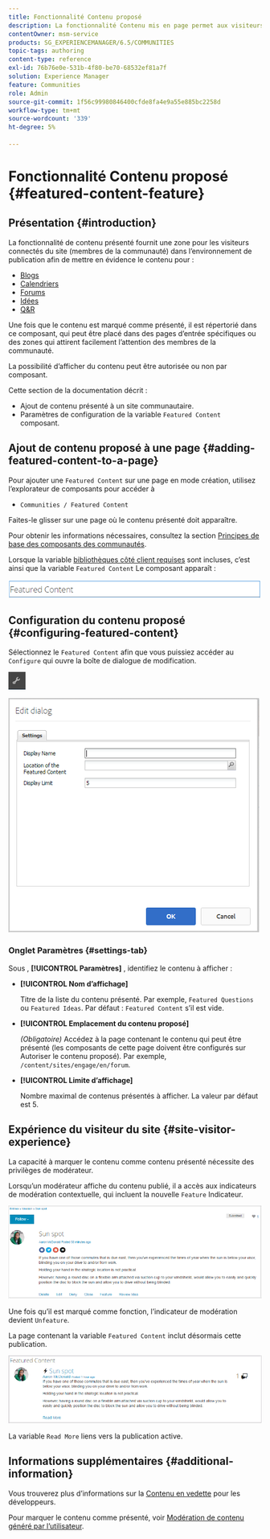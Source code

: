 ```yaml
---
title: Fonctionnalité Contenu proposé
description: La fonctionnalité Contenu mis en page permet aux visiteurs connectés du site de mettre en évidence le contenu.
contentOwner: msm-service
products: SG_EXPERIENCEMANAGER/6.5/COMMUNITIES
topic-tags: authoring
content-type: reference
exl-id: 76b76e0e-531b-4f80-be70-68532ef81a7f
solution: Experience Manager
feature: Communities
role: Admin
source-git-commit: 1f56c99980846400cfde8fa4e9a55e885bc2258d
workflow-type: tm+mt
source-wordcount: '339'
ht-degree: 5%

---
```


# Fonctionnalité Contenu proposé {#featured-content-feature}

## Présentation {#introduction}

La fonctionnalité de contenu présenté fournit une zone pour les visiteurs connectés du site (membres de la communauté) dans l’environnement de publication afin de mettre en évidence le contenu pour :

* [Blogs](blog-feature.md)
* [Calendriers](calendar.md)
* [Forums](forum.md)
* [Idées](ideation-feature.md)
* [Q&amp;R](working-with-qna.md)

Une fois que le contenu est marqué comme présenté, il est répertorié dans ce composant, qui peut être placé dans des pages d’entrée spécifiques ou des zones qui attirent facilement l’attention des membres de la communauté.

La possibilité d’afficher du contenu peut être autorisée ou non par composant.

Cette section de la documentation décrit :

* Ajout de contenu présenté à un site communautaire.
* Paramètres de configuration de la variable `Featured Content` composant.

## Ajout de contenu proposé à une page {#adding-featured-content-to-a-page}

Pour ajouter une `Featured Content` sur une page en mode création, utilisez l’explorateur de composants pour accéder à

* `Communities / Featured Content`

Faites-le glisser sur une page où le contenu présenté doit apparaître.

Pour obtenir les informations nécessaires, consultez la section [Principes de base des composants des communautés](basics.md).

Lorsque la variable [bibliothèques côté client requises](essentials-featured.md#essentials-for-client-side) sont incluses, c’est ainsi que la variable `Featured Content` Le composant apparaît :

![featuredcontent](assets/featuredcontent.png)

## Configuration du contenu proposé {#configuring-featured-content}

Sélectionnez le `Featured Content` afin que vous puissiez accéder au `Configure` qui ouvre la boîte de dialogue de modification.

![configure-new](assets/configure-new.png)

![featuredcontent1](assets/featuredcontent1.png)

### Onglet Paramètres {#settings-tab}

Sous , **[!UICONTROL Paramètres]** , identifiez le contenu à afficher :

* **[!UICONTROL Nom d’affichage]**

  Titre de la liste du contenu présenté. Par exemple, `Featured Questions` ou `Featured Ideas`. Par défaut : `Featured Content` s’il est vide.

* **[!UICONTROL Emplacement du contenu proposé]**

  *(Obligatoire)* Accédez à la page contenant le contenu qui peut être présenté (les composants de cette page doivent être configurés sur Autoriser le contenu proposé). Par exemple, `/content/sites/engage/en/forum`.

* **[!UICONTROL Limite d’affichage]**

  Nombre maximal de contenus présentés à afficher. La valeur par défaut est 5.

## Expérience du visiteur du site {#site-visitor-experience}

La capacité à marquer le contenu comme contenu présenté nécessite des privilèges de modérateur.

Lorsqu’un modérateur affiche du contenu publié, il a accès aux indicateurs de modération contextuelle, qui incluent la nouvelle `Feature` Indicateur.

![site-visiteur-expérience](assets/site-visitor-experience.png)

Une fois qu’il est marqué comme fonction, l’indicateur de modération devient `Unfeature`.

La page contenant la variable `Featured Content` inclut désormais cette publication.

![site-visitor-experience1](assets/site-visitor-experience1.png)

La variable `Read More` liens vers la publication active.

## Informations supplémentaires {#additional-information}

Vous trouverez plus d’informations sur la [Contenu en vedette](essentials-featured.md) pour les développeurs.

Pour marquer le contenu comme présenté, voir [Modération de contenu généré par l’utilisateur](moderate-ugc.md).
